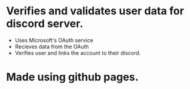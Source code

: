 # Verifies and validates user data for discord server.
- Uses Microsoft's OAuth service
- Recieves data from the OAuth
- Verifies user and links the account to their discord.

# Made using github pages.

